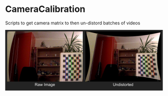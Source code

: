 # CameraCalibration
Scripts to get camera matrix to then un-distord batches of videos 


![picture](Example.png)

